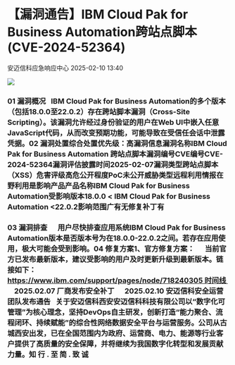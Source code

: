 #  【漏洞通告】IBM Cloud Pak for Business Automation跨站点脚本(CVE-2024-52364)   
 安迈信科应急响应中心   2025-02-10 13:40  
  
![](https://mmbiz.qpic.cn/mmbiz_png/tdibEPWdubQUgErMslSgzVibGKdSFkWPTbTgu83UTXdNYm7eOxRSmuNmOjUIxdicy73wTLufCMnbs6CAsc3uicJUcg/640?wx_fmt=png "")  
### 01 漏洞概况   IBM Cloud Pak for Business Automation的多个版本（包括18.0.0至22.0.2）存在跨站脚本漏洞（Cross-Site Scripting）。该漏洞允许经过身份验证的用户在Web UI中嵌入任意JavaScript代码，从而改变预期功能，可能导致在受信任会话中泄露凭据。02 漏洞处置综合处置优先级：高漏洞信息漏洞名称IBM Cloud Pak for Business Automation 跨站点脚本漏洞编号CVE编号CVE-2024-52364‍漏洞评估披露时间2025-02-07漏洞类型跨站点脚本（XSS）危害评级高危公开程度PoC未公开威胁类型远程利用情报在野利用是影响产品产品名称IBM Cloud Pak for Business Automation受影响版本18.0.0 < IBM Cloud Pak for Business Automation <22.0.2影响范围广有无修复补丁有  
### 03 漏洞排查      用户尽快排查应用系统IBM Cloud Pak for Business Automation版本是否版本号为在18.0.0-22.0.2之间。若存在应用使用，极大可能会受到影响。04 修复方案1、官方修复方案：      当前官方已发布最新版本，建议受影响的用户及时更新升级到最新版本。链接如下：https://www.ibm.com/support/pages/node/718240305 时间线      2025.02.07 厂商发布安全补丁      2025.02.10 安迈信科安全运营团队发布通告   关于安迈信科西安安迈信科科技有限公司以“数字化可管理”为核心理念，坚持DevOps自主研发，创新打造“能力聚合、流程闭环、持续赋能”的综合性网络数据安全平台与运营服务。公司从古城西安出发，已在全国范围内为政府、运营商、电力、能源等行业客户提供了高质量的安全保障，并将继续为我国数字化转型和发展贡献力量。知 行 . 至 简 . 致 诚  
  
  
